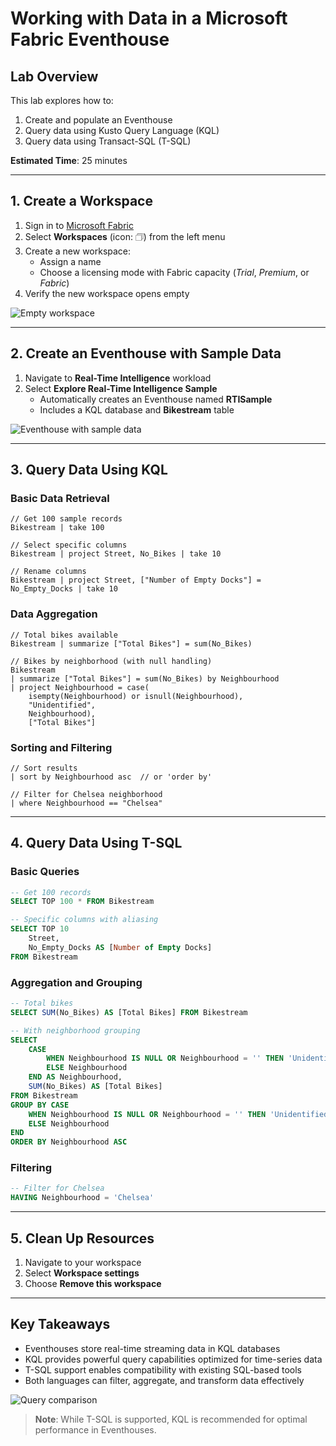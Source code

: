 # Working with Data in a Microsoft Fabric Eventhouse  

## Lab Overview  
This lab explores how to:  
1. Create and populate an Eventhouse  
2. Query data using Kusto Query Language (KQL)  
3. Query data using Transact-SQL (T-SQL)  

**Estimated Time**: 25 minutes  

---

## 1. Create a Workspace  
1. Sign in to [Microsoft Fabric](https://app.fabric.microsoft.com)  
2. Select **Workspaces** (icon: &#128455;) from the left menu  
3. Create a new workspace:  
   - Assign a name  
   - Choose a licensing mode with Fabric capacity (*Trial*, *Premium*, or *Fabric*)  
4. Verify the new workspace opens empty  

![Empty workspace](./Images/new-workspace.png)  

---

## 2. Create an Eventhouse with Sample Data  
1. Navigate to **Real-Time Intelligence** workload  
2. Select **Explore Real-Time Intelligence Sample**  
   - Automatically creates an Eventhouse named **RTISample**  
   - Includes a KQL database and **Bikestream** table  

![Eventhouse with sample data](./Images/create-eventhouse-sample.png)  

---

## 3. Query Data Using KQL  

### Basic Data Retrieval  
```kql
// Get 100 sample records
Bikestream | take 100

// Select specific columns
Bikestream | project Street, No_Bikes | take 10

// Rename columns
Bikestream | project Street, ["Number of Empty Docks"] = No_Empty_Docks | take 10
```

### Data Aggregation  
```kql
// Total bikes available
Bikestream | summarize ["Total Bikes"] = sum(No_Bikes)

// Bikes by neighborhood (with null handling)
Bikestream
| summarize ["Total Bikes"] = sum(No_Bikes) by Neighbourhood
| project Neighbourhood = case(
    isempty(Neighbourhood) or isnull(Neighbourhood), 
    "Unidentified", 
    Neighbourhood), 
    ["Total Bikes"]
```

### Sorting and Filtering  
```kql
// Sort results
| sort by Neighbourhood asc  // or 'order by'

// Filter for Chelsea neighborhood
| where Neighbourhood == "Chelsea"
```

---

## 4. Query Data Using T-SQL  

### Basic Queries  
```sql
-- Get 100 records
SELECT TOP 100 * FROM Bikestream

-- Specific columns with aliasing
SELECT TOP 10 
    Street, 
    No_Empty_Docks AS [Number of Empty Docks]
FROM Bikestream
```

### Aggregation and Grouping  
```sql
-- Total bikes
SELECT SUM(No_Bikes) AS [Total Bikes] FROM Bikestream

-- With neighborhood grouping
SELECT 
    CASE
        WHEN Neighbourhood IS NULL OR Neighbourhood = '' THEN 'Unidentified'
        ELSE Neighbourhood
    END AS Neighbourhood,
    SUM(No_Bikes) AS [Total Bikes]
FROM Bikestream
GROUP BY CASE
    WHEN Neighbourhood IS NULL OR Neighbourhood = '' THEN 'Unidentified'
    ELSE Neighbourhood
END
ORDER BY Neighbourhood ASC
```

### Filtering  
```sql
-- Filter for Chelsea
HAVING Neighbourhood = 'Chelsea'
```

---

## 5. Clean Up Resources  
1. Navigate to your workspace  
2. Select **Workspace settings**  
3. Choose **Remove this workspace**  

---

## Key Takeaways  
- Eventhouses store real-time streaming data in KQL databases  
- KQL provides powerful query capabilities optimized for time-series data  
- T-SQL support enables compatibility with existing SQL-based tools  
- Both languages can filter, aggregate, and transform data effectively  

![Query comparison](./Images/kql-take-100-query.png)  

> **Note**: While T-SQL is supported, KQL is recommended for optimal performance in Eventhouses.
